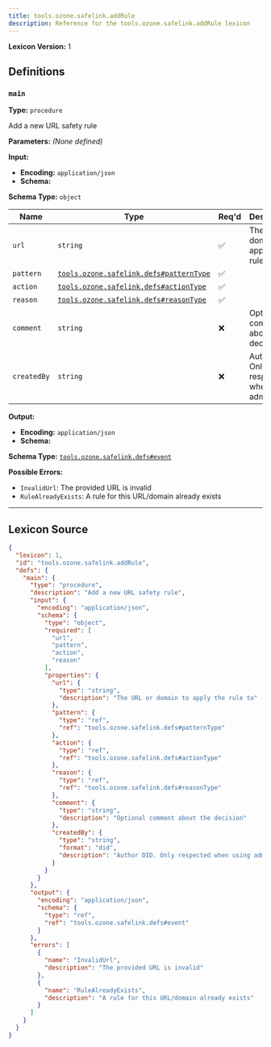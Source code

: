 ```yaml
---
title: tools.ozone.safelink.addRule
description: Reference for the tools.ozone.safelink.addRule lexicon
---
```

**Lexicon Version:** 1

## Definitions

<a name="main"></a>
### `main`

**Type:** `procedure`

Add a new URL safety rule

**Parameters:** _(None defined)_

**Input:**

- **Encoding:** `application/json`
- **Schema:**

**Schema Type:** `object`

| Name | Type | Req'd  | Description | Constraints |
|------|------|----------|-------------|-------------|
| `url` | `string` | ✅  | The URL or domain to apply the rule to |  |
| `pattern` | [`tools.ozone.safelink.defs#patternType`](/lexicons/tools/ozone/safelink/defs#patternType) | ✅  |  |  |
| `action` | [`tools.ozone.safelink.defs#actionType`](/lexicons/tools/ozone/safelink/defs#actionType) | ✅  |  |  |
| `reason` | [`tools.ozone.safelink.defs#reasonType`](/lexicons/tools/ozone/safelink/defs#reasonType) | ✅  |  |  |
| `comment` | `string` | ❌  | Optional comment about the decision |  |
| `createdBy` | `string` | ❌  | Author DID. Only respected when using admin auth | Format: `did` |
**Output:**

- **Encoding:** `application/json`
- **Schema:**

**Schema Type:** [`tools.ozone.safelink.defs#event`](/lexicons/tools/ozone/safelink/defs#event)


**Possible Errors:**

- `InvalidUrl`: The provided URL is invalid
- `RuleAlreadyExists`: A rule for this URL/domain already exists

---

## Lexicon Source
```json
{
  "lexicon": 1,
  "id": "tools.ozone.safelink.addRule",
  "defs": {
    "main": {
      "type": "procedure",
      "description": "Add a new URL safety rule",
      "input": {
        "encoding": "application/json",
        "schema": {
          "type": "object",
          "required": [
            "url",
            "pattern",
            "action",
            "reason"
          ],
          "properties": {
            "url": {
              "type": "string",
              "description": "The URL or domain to apply the rule to"
            },
            "pattern": {
              "type": "ref",
              "ref": "tools.ozone.safelink.defs#patternType"
            },
            "action": {
              "type": "ref",
              "ref": "tools.ozone.safelink.defs#actionType"
            },
            "reason": {
              "type": "ref",
              "ref": "tools.ozone.safelink.defs#reasonType"
            },
            "comment": {
              "type": "string",
              "description": "Optional comment about the decision"
            },
            "createdBy": {
              "type": "string",
              "format": "did",
              "description": "Author DID. Only respected when using admin auth"
            }
          }
        }
      },
      "output": {
        "encoding": "application/json",
        "schema": {
          "type": "ref",
          "ref": "tools.ozone.safelink.defs#event"
        }
      },
      "errors": [
        {
          "name": "InvalidUrl",
          "description": "The provided URL is invalid"
        },
        {
          "name": "RuleAlreadyExists",
          "description": "A rule for this URL/domain already exists"
        }
      ]
    }
  }
}
```
